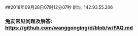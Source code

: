 ##2018年09月28日07时12分07秒 新址: 142.93.55.206
### 兔友常见问题及解答: https://github.com/wanggonging/d/blob/w/FAQ.md
